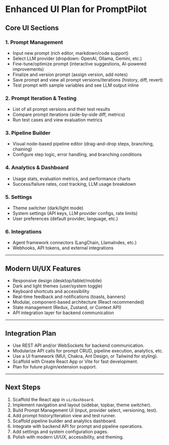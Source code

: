 # Enhanced UI Plan for PromptPilot

## Core UI Sections

### 1. Prompt Management
- Input new prompt (rich editor, markdown/code support)
- Select LLM provider (dropdown: OpenAI, Ollama, Gemini, etc.)
- Fine-tune/optimize prompt (interactive suggestions, AI-powered improvements)
- Finalize and version prompt (assign version, add notes)
- Save prompt and view all prompt versions/iterations (history, diff, revert)
- Test prompt with sample variables and see LLM output inline

### 2. Prompt Iteration & Testing
- List of all prompt versions and their test results
- Compare prompt iterations (side-by-side diff, metrics)
- Run test cases and view evaluation metrics

### 3. Pipeline Builder
- Visual node-based pipeline editor (drag-and-drop steps, branching, chaining)
- Configure step logic, error handling, and branching conditions

### 4. Analytics & Dashboard
- Usage stats, evaluation metrics, and performance charts
- Success/failure rates, cost tracking, LLM usage breakdown

### 5. Settings
- Theme switcher (dark/light mode)
- System settings (API keys, LLM provider configs, rate limits)
- User preferences (default provider, language, etc.)

### 6. Integrations
- Agent framework connectors (LangChain, LlamaIndex, etc.)
- Webhooks, API tokens, and external integrations

---

## Modern UI/UX Features

- Responsive design (desktop/tablet/mobile)
- Dark and light themes (user/system toggle)
- Keyboard shortcuts and accessibility
- Real-time feedback and notifications (toasts, banners)
- Modular, component-based architecture (React recommended)
- State management (Redux, Zustand, or Context API)
- API integration layer for backend communication

---

## Integration Plan

- Use REST API and/or WebSockets for backend communication.
- Modularize API calls for prompt CRUD, pipeline execution, analytics, etc.
- Use a UI framework (MUI, Chakra, Ant Design, or Tailwind for styling).
- Scaffold with Create React App or Vite for fast development.
- Plan for future plugin/extension support.

---

## Next Steps

1. Scaffold the React app in `ui/dashboard`.
2. Implement navigation and layout (sidebar, topbar, theme switcher).
3. Build Prompt Management UI (input, provider select, versioning, test).
4. Add prompt history/iteration view and test runner.
5. Scaffold pipeline builder and analytics dashboard.
6. Integrate with backend API for prompt and pipeline operations.
7. Add settings and system configuration pages.
8. Polish with modern UI/UX, accessibility, and theming.
